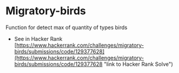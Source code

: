 # Migratory-birds
Function for detect max of quantity of types birds

* See in Hacker Rank  [https://www.hackerrank.com/challenges/migratory-birds/submissions/code/129377628](https://www.hackerrank.com/challenges/migratory-birds/submissions/code/129377628 "link to Hacker Rank Solve")
